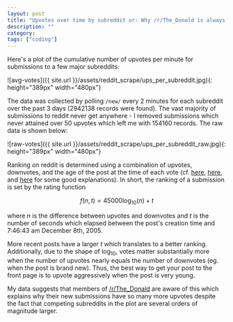 ```yaml
---
layout: post
title: "Upvotes over time by subreddit or: Why /r/The_Donald is always on the front page"
description: ""
category:
tags: ["coding"]
---
```






Here's a plot of the cumulative number of upvotes per minute for submissions to a few major subreddits:

![avg-votes]({{ site.url }}/assets/reddit_scrape/ups_per_subreddit.jpg){: height="389px" width="480px"}

<!--more-->

The data was collected by polling `/new/` every 2 minutes for each subreddit over the past 3 days (2942138 records were found). The vast majority of submissions to reddit never get anywhere - I removed submissions which never attained over 50 upvotes which left me with 154160 records. The raw data is shown below:

![raw-votes]({{ site.url }}/assets/reddit_scrape/ups_per_subreddit_raw.jpg){: height="389px" width="480px"}

Ranking on reddit is determined using a combination of upvotes, downvotes, and the age of the post at the time of each vote (cf. [here](https://medium.com/hacking-and-gonzo/how-reddit-ranking-algorithms-work-ef111e33d0d9#.2t9s2cn3k), [here](http://scienceblogs.com/builtonfacts/2013/01/16/the-mathematics-of-reddit-rankings-or-how-upvotes-are-time-travel/), and [here](https://web.archive.org/web/20160407110929/http://www.redditblog.com/2009/10/reddits-new-comment-sorting-system.html) for some good explanations). In short, the ranking of a submission is set by the rating function

$$
\begin{equation*}
f(n,t) = 45000\log_{10}(n) + t
\end{equation*}
$$

where $n$ is the difference between upvotes and downvotes and $t$ is the number of seconds which elapsed between the post's creation time and 7:46:43 am December 8th, 2005.

More recent posts have a larger $t$ which translates to a better ranking. Additionally, due to the shape of $\log_{10}$, votes matter substantially more when the number of upvotes nearly equals the number of downvotes (eg. when the post is brand new). Thus, the best way to get your post to the front page is to upvote aggressively when the post is very young.

My data suggests that members of [/r/The_Donald](https://www.reddit.com/r/The_Donald/comments/4oo3up/the_new_algorithm_is_a_totally_impartial_and_fair/) are aware of this which explains why their new submissions have so many more upvotes despite the fact that competing subreddits in the plot are several orders of magnitude larger.
